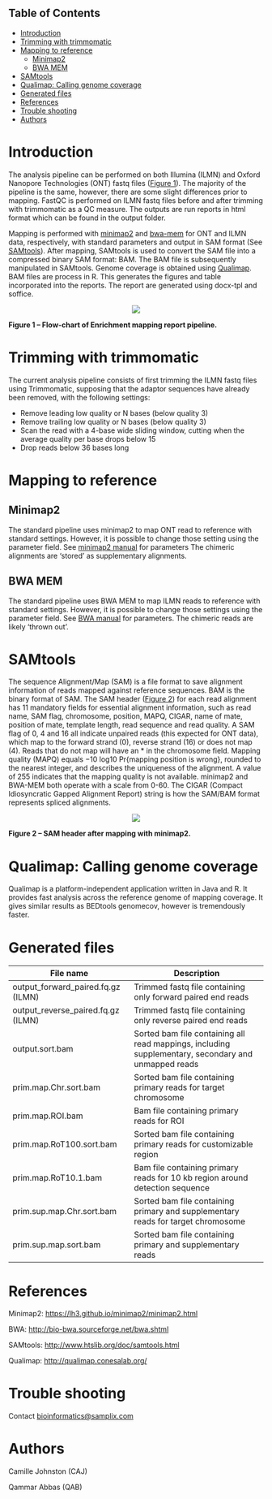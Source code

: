 ## Table of Contents
- [Introduction](#descript_)
- [Trimming with trimmomatic](#trim_)
- [Mapping to reference](#map_ref)
  - [Minimap2](#ont_minimap2)
  - [BWA MEM](#ilmn_bwa)
- [SAMtools](#samtools_)
- [Qualimap: Calling genome coverage](#quali_cov)
- [Generated files](#output_)
- [References](#ref_)
- [Trouble shooting](#help_)
- [Authors](#authors_)

# <a name="descript_"></a> Introduction
The analysis pipeline can be performed on both Illumina (ILMN) and Oxford Nanopore Technologies (ONT) fastq files ([Figure 1](#fig1)). The majority of the pipeline is the same, however, there are some slight differences prior to mapping. FastQC is performed on ILMN fastq files before and after trimming with trimmomatic as a QC measure. The outputs are run reports in html format which can be found in the output folder. 

Mapping is performed with [minimap2](https://github.com/lh3/minimap2) and [bwa-mem](http://bio-bwa.sourceforge.net/bwa.shtml) for ONT and ILMN data, respectively, with standard parameters and output in SAM format (See [SAMtools](http://www.htslib.org/doc/samtools.html)). After mapping, SAMtools is used to convert the SAM file into a compressed binary SAM format: BAM. The BAM file is subsequently manipulated in SAMtools. Genome coverage is obtained using [Qualimap](http://qualimap.conesalab.org/). BAM files are process in R. This generates the figures and table incorporated into the reports. The report are generated using docx-tpl and soffice. 

<a name="fig1"></a>
<p align="center">
<img src="https://user-images.githubusercontent.com/60882704/141495039-59b71acd-c4d4-4686-a94b-af54fab9e490.png">
</p>

**Figure 1 – Flow-chart of Enrichment mapping report pipeline.**

# <a name="trim_"></a>Trimming with trimmomatic
The current analysis pipeline consists of first trimming the ILMN fastq files using Trimmomatic, supposing that the adaptor sequences have already been removed, with the following settings:
* Remove leading low quality or N bases (below quality 3)
* Remove trailing low quality or N bases (below quality 3)
* Scan the read with a 4-base wide sliding window, cutting when the average quality per base drops below 15
* Drop reads below 36 bases long


# <a name="map_ref"></a>Mapping to reference
## <a name="ont_minimap2"></a> Minimap2
The standard pipeline uses minimap2 to map ONT read to reference with standard settings. However, it is possible to change those setting using the parameter field.
See [minimap2 manual]((https://github.com/lh3/minimap2)) for parameters
The chimeric alignments are ‘stored’ as supplementary alignments.

## <a name="ilmn_bwa"></a> BWA MEM
The standard pipeline uses BWA MEM to map ILMN reads to reference with standard settings.
However, it is possible to change those settings using the parameter field.
See [BWA manual]((http://bio-bwa.sourceforge.net/bwa.shtml)) for parameters.
The chimeric reads are likely ‘thrown out’.


# <a name="samtools_"></a> SAMtools
The sequence Alignment/Map (SAM) is a file format to save alignment information of reads mapped against reference sequences. BAM is the binary format of SAM.
The SAM header ([Figure 2](#fig2)) for each read alignment has 11 mandatory fields for essential alignment information, such as read name, SAM flag, chromosome, position, MAPQ, CIGAR, name of mate, position of mate, template length, read sequence and read quality. A SAM flag of 0, 4 and 16 all indicate unpaired reads (this expected for ONT data), which map to the forward strand (0), reverse strand (16) or does not map (4). Reads that do not map will have an * in the chromosome field. Mapping quality (MAPQ) equals −10 log10 Pr{mapping position is wrong}, rounded to the nearest integer, and describes the uniqueness of the alignment. A value of 255 indicates that the mapping quality is not available. minimap2 and BWA-MEM both operate with a scale from 0-60. The CIGAR (Compact Idiosyncratic Gapped Alignment Report) string is how the SAM/BAM format represents spliced alignments.

<a name="fig2"></a>
<p align="center">
<img src="https://user-images.githubusercontent.com/60882704/129384826-e6a52761-c89c-4f31-bbcc-4dc54a03f5ec.png">
</p>

**Figure 2 – SAM header after mapping with minimap2.**

# <a name="quali_cov"></a>Qualimap: Calling genome coverage
Qualimap is a platform-independent application written in Java and R. It provides fast analysis across the reference genome of mapping coverage. It gives similar results as BEDtools genomecov, however is tremendously faster. 

# <a name="output_"></a>Generated files
| File name | Description|
|---|---|
| output_forward_paired.fq.gz (ILMN) |	Trimmed fastq file containing only forward paired end reads | 
| output_reverse_paired.fq.gz (ILMN) |	Trimmed fastq file containing only reverse paired end reads |
| output.sort.bam  |	Sorted bam file containing all read mappings, including supplementary, secondary and unmapped reads |
| prim.map.Chr.sort.bam	| Sorted bam file containing primary reads for target chromosome |
| prim.map.ROI.bam	| Bam file containing primary reads for ROI |
| prim.map.RoT100.sort.bam |	Sorted bam file containing primary reads for customizable region |
| prim.map.RoT10.1.bam	| Bam file containing primary reads for 10 kb region around detection sequence |
| prim.sup.map.Chr.sort.bam |	Sorted bam file containing primary and supplementary reads for target chromosome |
| prim.sup.map.sort.bam |	Sorted bam file containing primary and supplementary reads |


# <a name="ref_"></a>References
Minimap2: https://lh3.github.io/minimap2/minimap2.html

BWA: http://bio-bwa.sourceforge.net/bwa.shtml

SAMtools: http://www.htslib.org/doc/samtools.html

Qualimap: http://qualimap.conesalab.org/



# <a name="help_"></a> Trouble shooting
Contact bioinformatics@samplix.com

# <a name="authors_"></a> Authors
Camille Johnston (CAJ)

Qammar Abbas (QAB)
